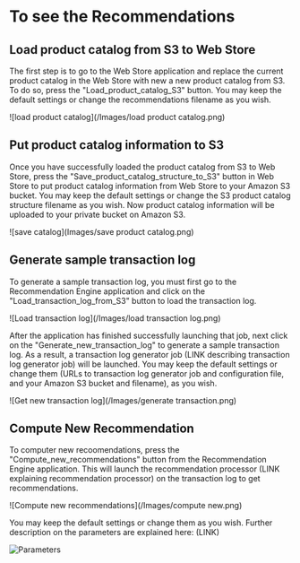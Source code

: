 To see the Recommendations 
==========================

Load product catalog from S3 to Web Store
-----------------------------------------
The first step is to go to the Web Store application and replace the current product catalog in the Web Store with new a new product catalog from S3. To do so, press the "Load_product_catalog_S3" button. You may keep the default settings or change the recommendations filename as you wish. 

![load product catalog](/Images/load product catalog.png)


Put product catalog information to S3
-------------------------------------
Once you have successfully loaded the product catalog from S3 to Web Store, press the "Save_product_catalog_structure_to_S3" button in Web Store to put product catalog information from Web Store to your Amazon S3 bucket. You may keep the default settings or change the S3 product catalog structure filename as you wish. Now product catalog information will be uploaded to your private bucket on Amazon S3. 

![save catalog](Images/save product catalog.png)


Generate sample transaction log
-------------------------------
To generate a sample transaction log, you must first go to the Recommendation Engine application and click on the "Load_transaction_log_from_S3" button to load the transaction log. 

![Load transaction log](/Images/load transaction log.png)

After the application has finished successfully launching that job, next click on the "Generate_new_transaction_log" to generate a sample transaction log. As a result, a transaction log generator job (LINK describing transaction log generator job) will be launched. You may keep the default settings or change them (URLs to transaction log generator job and configuration file, and your Amazon S3 bucket and filename), as you wish.

![Get new transaction log](/Images/generate transaction.png)


Compute New Recommendation
-----------------------------
To computer new recoomendations, press the "Compute_new_recommendations" button from the Recommendation Engine application. This will launch the recommendation processor (LINK explaining recommendation processor) on the transaction log to get recommendations. 

![Compute new recommendations](/Images/compute new.png)

You may keep the default settings or change them as you wish. Further description on the parameters are explained here: (LINK)

![Parameters](/Images/minSupport)






